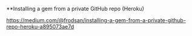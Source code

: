 **Installing a gem from a private GitHub repo (Heroku)

https://medium.com/@frodsan/installing-a-gem-from-a-private-github-repo-heroku-a895073ae7d
